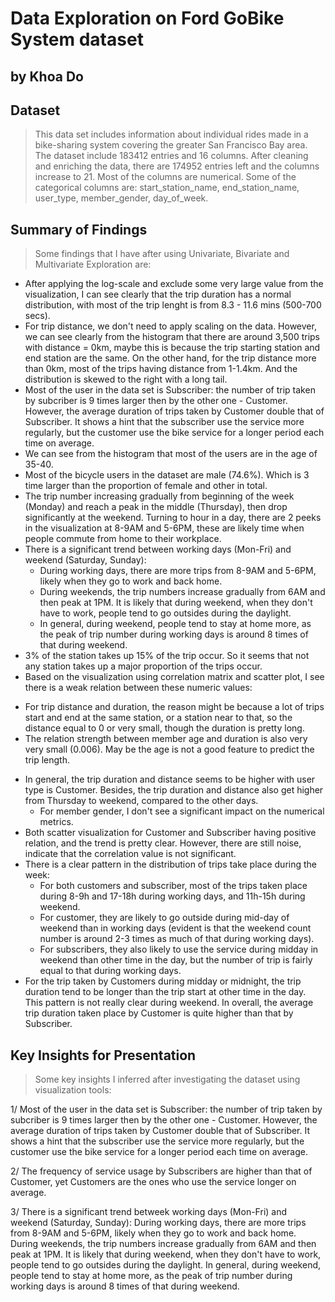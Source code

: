 # Data Exploration on Ford GoBike System dataset
## by Khoa Do


## Dataset

> This data set includes information about individual rides made in a bike-sharing system covering the greater San Francisco Bay area.
> The dataset include 183412 entries and 16 columns. After cleaning and enriching the data, there are 174952 entries left and the columns increase to 21.
  Most of the columns are numerical. Some of the categorical columns are: start_station_name, end_station_name, user_type, member_gender, day_of_week.


## Summary of Findings

> Some findings that I have after using Univariate, Bivariate and Multivariate Exploration are:

- After applying the log-scale and exclude some very large value from the visualization, I can see clearly that the trip duration has a normal distribution, with most of the trip lenght is from 8.3 - 11.6 mins (500-700 secs).
- For trip distance, we don't need to apply scaling on the data. However, we can see clearly from the histogram that there are around 3,500 trips with distance = 0km, maybe this is because the trip starting station and end station are the same.
On the other hand, for the trip distance more than 0km, most of the trips having distance from 1-1.4km. And the distribution is skewed to the right with a long tail.
- Most of the user in the data set is Subscriber: the number of trip taken by subcriber is 9 times larger then by the other one - Customer. However, the average duration of trips taken by Customer double that of Subscriber. It shows a hint that the subscriber use the service more regularly, but the customer use the bike service for a longer period each time on average.
- We can see from the histogram that most of the users are in the age of 35-40.
- Most of the bicycle users in the dataset are male (74.6%). Which is 3 time larger than the proportion of female and other in total.
- The trip number increasing gradually from beginning of the week (Monday) and reach a peak in the middle (Thursday), then drop significantly at the weekend. Turning to hour in a day, there are 2 peeks in the visualization at 8-9AM and 5-6PM, these are likely time when people commute from home to their workplace.
- There is a significant trend between working days (Mon-Fri) and weekend (Saturday, Sunday):
  + During working days, there are more trips from 8-9AM and 5-6PM, likely when they go to work and back home.
  + During weekends, the trip numbers increase gradually from 6AM and then peak at 1PM. It is likely that during weekend, when they don't have to work, people tend to go outsides during the daylight.
  + In general, during weekend, people tend to stay at home more, as the peak of trip number during working days is around 8 times of that during weekend.
- 3% of the station takes up 15% of the trip occur. So it seems that not any station takes up a major proportion of the trips occur.
- Based on the visualization using correlation matrix and scatter plot, I see there is a weak relation between these numeric values:
 + For trip distance and duration, the reason might be because a lot of trips start and end at the same station, or a station near to that, so the distance equal to 0 or very small, though the duration is pretty long.
 + The relation strength between member age and duration is also very very small (0.006). May be the age is not a good feature to predict the trip length.
- In general, the trip duration and distance seems to be higher with user type is Customer. Besides, the trip duration and distance also get higher from Thursday to weekend, compared to the other days. 
  + For member gender, I don't see a significant impact on the numerical metrics.
- Both scatter visualization for Customer and Subscriber having positive relation, and the trend is pretty clear. However, there are still noise, indicate that the correlation value is not significant.
- There is a clear pattern in the distribution of trips take place during the week:
  + For both customers and subscriber, most of the trips taken place during 8-9h and 17-18h during working days, and 11h-15h during weekend.
  + For customer, they are likely to go outside during mid-day of weekend than in working days (evident is that the weekend count number is around 2-3 times as much of that during working days).
  + For subscribers, they also likely to use the service during midday in weekend than other time in the day, but the number of trip is fairly equal to that during working days.
- For the trip taken by Customers during midday or midnight, the trip duration tend to be longer than the trip start at other time in the day. This pattern is not really clear during weekend. In overall, the average trip duration taken place by Customer is quite higher than that by Subscriber.


## Key Insights for Presentation

> Some key insights I inferred after investigating the dataset using visualization tools:

1/ Most of the user in the data set is Subscriber: the number of trip taken by subcriber is 9 times larger then by the other one - Customer. However, the average duration of trips taken by Customer double that of Subscriber. It shows a hint that the subscriber use the service more regularly, but the customer use the bike service for a longer period each time on average.

2/ The frequency of service usage by Subscribers are higher than that of Customer, yet Customers are the ones who use the service longer on average.

3/ There is a significant trend betweek working days (Mon-Fri) and weekend (Saturday, Sunday): During working days, there are more trips from 8-9AM and 5-6PM, likely when they go to work and back home. During weekends, the trip numbers increase gradually from 6AM and then peak at 1PM. It is likely that during weekend, when they don't have to work, people tend to go outsides during the daylight. In general, during weekend, people tend to stay at home more, as the peak of trip number during working days is around 8 times of that during weekend.
